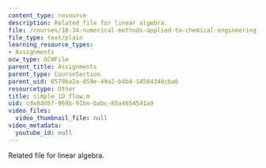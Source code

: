 ```yaml
---
content_type: resource
description: Related file for linear algebra.
file: /courses/10-34-numerical-methods-applied-to-chemical-engineering-fall-2005/cde8dd67969b91bebabc65a4654541a9_simple_1D_flow.m
file_type: text/plain
learning_resource_types:
- Assignments
ocw_type: OCWFile
parent_title: Assignments
parent_type: CourseSection
parent_uid: 6579ba2a-d59e-49a2-b4b4-14584348cba6
resourcetype: Other
title: simple_1D_flow.m
uid: cde8dd67-969b-91be-babc-65a4654541a9
video_files:
  video_thumbnail_file: null
video_metadata:
  youtube_id: null
---
```

Related file for linear algebra.

